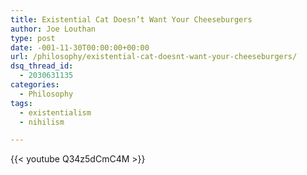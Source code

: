 ```yaml
---
title: Existential Cat Doesn’t Want Your Cheeseburgers
author: Joe Louthan
type: post
date: -001-11-30T00:00:00+00:00
url: /philosophy/existential-cat-doesnt-want-your-cheeseburgers/
dsq_thread_id:
  - 2030631135
categories:
  - Philosophy
tags:
  - existentialism
  - nihilism

---
```

{{< youtube Q34z5dCmC4M >}}